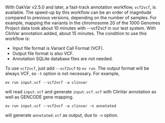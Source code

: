 With OakVar v2.5.0 and later, a fast-track annotation workflow, `vcf2vcf`, is available. The speed-up by this workflow can be an order of magnitude compared to previous versions, depending on the number of samples. For example, mapping the variants in the chromosome 20 of the 1000 Genomes Project data took about 10 minutes with --vcf2vcf in our test system. With ClinVar annotation added, about 15 minutes. The condition to use this workflow is:

- Input file format is Variant Call Format (VCF).
- Output file format is also VCF.
- Annotation SQLite database files are not needed.

To use `vcf2vcf`, just add `--vcf2vcf` to `ov run`. The output format will be always VCF, so `-t` option is not necessary. For example,

    ov run input.vcf --vcf2vcf -a clinvar

will read `input.vcf` and generate `input.vcf.vcf` with ClinVar annotation as well as GENCODE gene mapping.

    ov run input.vcf --vcf2vcf -a clinvar -n annotated

will generate `annotated.vcf` as output, due to `-n` option.
